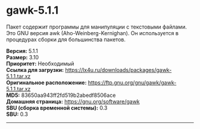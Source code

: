 # gawk-5.1.1

Пакет содержит программы для манипуляции с текстовыми файлами. Это GNU версия awk (Aho-Weinberg-Kernighan). Он используется в процедурах сборки для большинства пакетов.

**Версия:** 5.1.1
<br />
**Размер:** 3.10
<br />
**Приоритет:** Необходимый
<br />
**Ссылка для загрузки:** https://lx4u.ru/downloads/packages/gawk-5.1.1.tar.xz
<br />
**Оригинальное расположение:** https://ftp.gnu.org/gnu/gawk/gawk-5.1.1.tar.xz
<br />
**MD5:** 83650aa943ff2fd519b2abedf8506ace
<br />
**Домашняя страница:** https://gnu.org/software/gawk
        <br />
**SBU (сборка временной системы):** 0.3
<br />
**SBU:** 0.3

***
            